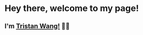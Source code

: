 # Hey there, welcome to my page!
## I'm [Tristan Wang!](https://www.linkedin.com/in/tristan-wang-4339a896/) 👋👋
